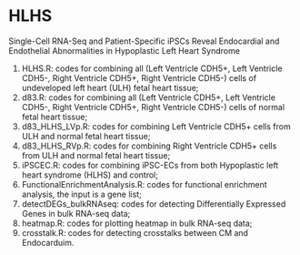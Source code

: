# HLHS
Single-Cell RNA-Seq and Patient-Specific iPSCs Reveal Endocardial and Endothelial Abnormalities in Hypoplastic Left Heart Syndrome
1) HLHS.R: codes for combining all (Left Ventricle CDH5+, Left Ventricle CDH5-, Right Ventricle CDH5+, Right Ventricle CDH5-) cells of undeveloped left heart (ULH) fetal heart tissue;
2) d83.R: codes for combining all (Left Ventricle CDH5+, Left Ventricle CDH5-, Right Ventricle CDH5+, Right Ventricle CDH5-) cells of normal fetal heart tissue;
3) d83_HLHS_LVp.R: codes for combining Left Ventricle CDH5+ cells from ULH and normal fetal heart tissue;
4) d83_HLHS_RVp.R: codes for combining Right Ventricle CDH5+ cells from ULH and normal fetal heart tissue;
5) iPSCEC.R: codes for combining iPSC-ECs from both Hypoplastic left heart syndrome (HLHS) and control;
6) FunctionalEnrichmentAnalysis.R: codes for functional enrichment analysis, the input is a gene list;
7) detectDEGs_bulkRNAseq: codes for detecting Differentially Expressed Genes in bulk RNA-seq data;
8) heatmap.R: codes for plotting heatmap in bulk RNA-seq data;
9) crosstalk.R: codes for detecting crosstalks between CM and Endocarduim.

